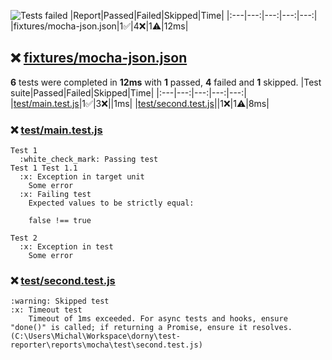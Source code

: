 ![Tests failed](https://img.shields.io/badge/tests-1%20passed%2C%204%20failed%2C%201%20skipped-critical)
|Report|Passed|Failed|Skipped|Time|
|:---|---:|---:|---:|---:|
|fixtures/mocha-json.json|1:white_check_mark:|4:x:|1:warning:|12ms|
## :x: <a id="user-content-r0" href="#r0">fixtures/mocha-json.json</a>
**6** tests were completed in **12ms** with **1** passed, **4** failed and **1** skipped.
|Test suite|Passed|Failed|Skipped|Time|
|:---|---:|---:|---:|---:|
|[test/main.test.js](#r0s0)|1:white_check_mark:|3:x:||1ms|
|[test/second.test.js](#r0s1)||1:x:|1:warning:|8ms|
### :x: <a id="user-content-r0s0" href="#r0s0">test/main.test.js</a>
```
Test 1
  :white_check_mark: Passing test
Test 1 Test 1.1
  :x: Exception in target unit
	Some error
  :x: Failing test
	Expected values to be strictly equal:
	
	false !== true
	
Test 2
  :x: Exception in test
	Some error
```
### :x: <a id="user-content-r0s1" href="#r0s1">test/second.test.js</a>
```
:warning: Skipped test
:x: Timeout test
	Timeout of 1ms exceeded. For async tests and hooks, ensure "done()" is called; if returning a Promise, ensure it resolves. (C:\Users\Michal\Workspace\dorny\test-reporter\reports\mocha\test\second.test.js)
```